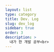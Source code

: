 ```yaml
---
layout: list
type: category
title: Dev. Log
slug: dev_log
sidebar: true
order: 3
description: >
  내가 한 개발 공부<br>
---
```

